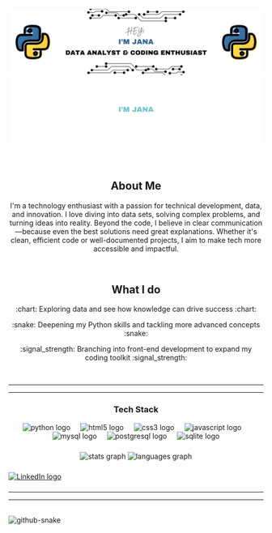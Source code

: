 <p align="center">
  <img src="banner_lightmode.svg#gh-light-mode-only?" alt="Light Mode Banner">
  <img src="banner_darkmode.svg#gh-dark-mode-only?" alt="Dark Mode Banner">
</p>

###
<br>
<h2 align="center">About Me</h2>
<p align="center">I'm a technology enthusiast with a passion for technical development, data, and innovation. 
                  I love diving into data sets, solving complex problems, and turning ideas into reality. Beyond the code, I believe in clear 
                  communication—because even the best solutions need great explanations. Whether it's clean, efficient code or well-documented projects, I aim 
                  to make tech more accessible and impactful.</p>
<br>
<h2 align="center">What I do</h2>

<p align="center">:chart: Exploring data and see how knowledge can drive success :chart:</p>
<p align="center">:snake: Deepening my Python skills and tackling more advanced concepts :snake:</p>
<p align="center">:signal_strength: Branching into front-end development to expand my coding toolkit :signal_strength:</p>
<br>
<hr>
<hr>

<div align="center">
  <h3>Tech Stack</h3>
  <img src="https://cdn.jsdelivr.net/gh/devicons/devicon/icons/python/python-original.svg" height="30" alt="python logo"  />
  <img width="12" />
  <img src="https://cdn.jsdelivr.net/gh/devicons/devicon/icons/html5/html5-original.svg" height="30" alt="html5 logo"  />
  <img width="12" />
  <img src="https://cdn.jsdelivr.net/gh/devicons/devicon/icons/css3/css3-original.svg" height="30" alt="css3 logo"  />
  <img width="12" />
  <img src="https://cdn.jsdelivr.net/gh/devicons/devicon/icons/javascript/javascript-original.svg" height="30" alt="javascript logo"  />
  <img width="12" />
  <img src="https://cdn.jsdelivr.net/gh/devicons/devicon/icons/mysql/mysql-original.svg" height="30" alt="mysql logo"  />
  <img width="12" />
  <img src="https://cdn.jsdelivr.net/gh/devicons/devicon/icons/postgresql/postgresql-original.svg" height="30" alt="postgresql logo"  />
  <img width="12" />
  <img src="https://cdn.jsdelivr.net/gh/devicons/devicon/icons/sqlite/sqlite-original.svg" height="30" alt="sqlite logo"  />
</div>

###

<div align="center">
  <img src="https://github-readme-stats.vercel.app/api?username=JaKl24&hide_title=true&hide_rank=true&show_icons=true&include_all_commits=true&count_private=true&disable_animations=false&theme=dark&locale=en&hide_border=false" height="150" alt="stats graph"  />
  <img src="https://github-readme-stats.vercel.app/api/top-langs?username=JaKl24&locale=en&hide_title=false&layout=compact&card_width=320&langs_count=5&theme=dark&hide_border=false" height="150" alt="languages graph"  />
</div>

###

<div align="left">
  <a href="www.linkedin.com/in/jana-klesper" target="_blank">
    <img src="https://raw.githubusercontent.com/maurodesouza/profile-readme-generator/master/src/assets/icons/social/linkedin/default.svg" 
         width="52" height="40" alt="LinkedIn logo" />
  </a>
</div>

###
<hr>
<hr>
<br clear="both">
<picture>
  <source media="(prefers-color-scheme: dark)" srcset="https://raw.githubusercontent.com/tobiasmeyhoefer/tobiasmeyhoefer/output/github-snake-dark.svg" />
  <source media="(prefers-color-scheme: light)" srcset="https://raw.githubusercontent.com/tobiasmeyhoefer/tobiasmeyhoefer/output/github-snake.svg" />
  <img alt="github-snake" src="https://raw.githubusercontent.com/tobiasmeyhoefer/tobiasmeyhoefer/output/github-snake.svg" />
</picture>

###
<!--
**JaKl24/JaKl24** is a ✨ _special_ ✨ repository because its `README.md` (this file) appears on your GitHub profile.

Here are some ideas to get you started:

- 🔭 I’m currently working on ...
- 🌱 I’m currently learning ...
- 👯 I’m looking to collaborate on ...
- 🤔 I’m looking for help with ...
- 💬 Ask me about ...
- 📫 How to reach me: ...
- 😄 Pronouns: ...
- ⚡ Fun fact: ...
-->
